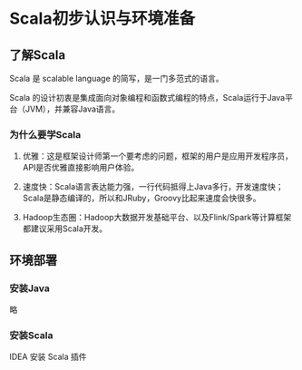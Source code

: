 # Scala初步认识与环境准备

## 了解Scala

Scala 是 scalable language 的简写，是一门多范式的语言。

Scala 的设计初衷是集成面向对象编程和函数式编程的特点，Scala运行于Java平台（JVM），并兼容Java语言。



### 为什么要学Scala

1. 优雅：这是框架设计师第一个要考虑的问题，框架的用户是应用开发程序员，API是否优雅直接影响用户体验。

2. 速度快：Scala语言表达能力强，一行代码抵得上Java多行，开发速度快；Scala是静态编译的，所以和JRuby，Groovy比起来速度会快很多。

3. Hadoop生态圈：Hadoop大数据开发基础平台、以及Flink/Spark等计算框架都建议采用Scala开发。



## 环境部署

### 安装Java

略

### 安装Scala

IDEA 安装 Scala 插件

